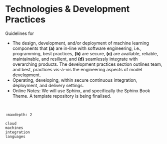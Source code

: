 <br>

# Technologies & Development Practices

Guidelines for

* The design, development, and/or deployment of machine learning components that **(a)** are in-line with software
  engineering, i.e., programming, best practices, **(b)** are secure, **\(c\)** are available, reliable, maintainable, and
  resilient, and **(d)** seamlessly integrate with overarching products.  The development practices section outlines team,
  and best, practices vis-à-vis the engineering aspects of model development.
* Operating, developing, within secure continuous integration, deployment, and delivery settings.
* Online Notes: We will use Sphinx, and specifically the Sphinx Book Theme.  A template repository is being finalised.

<br>

```{toctree}
:maxdepth: 2

cloud
machines
integration
languages
```



<br>
<br>
<br>
<br>

<br>
<br>
<br>
<br>
